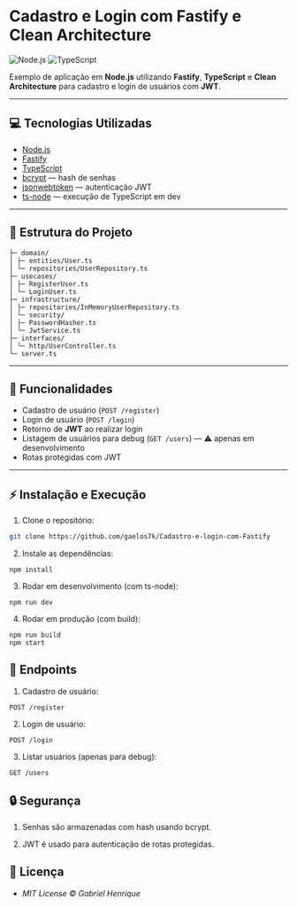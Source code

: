 # Cadastro e Login com Fastify e Clean Architecture

![Node.js](https://img.shields.io/badge/Node.js-339933?logo=node.js&logoColor=white)
![TypeScript](https://img.shields.io/badge/TypeScript-3178C6?logo=typescript&logoColor=white)

Exemplo de aplicação em **Node.js** utilizando **Fastify**, **TypeScript** e **Clean Architecture** para cadastro e login de usuários com **JWT**.

---

## 💻 Tecnologias Utilizadas

- [Node.js](https://nodejs.org/)
- [Fastify](https://www.fastify.io/)
- [TypeScript](https://www.typescriptlang.org/)
- [bcrypt](https://www.npmjs.com/package/bcrypt) — hash de senhas
- [jsonwebtoken](https://www.npmjs.com/package/jsonwebtoken) — autenticação JWT
- [ts-node](https://www.npmjs.com/package/ts-node) — execução de TypeScript em dev

---

## 📂 Estrutura do Projeto

```src/
├─ domain/
│ ├─ entities/User.ts
│ └─ repositories/UserRepository.ts
├─ usecases/
│ ├─ RegisterUser.ts
│ └─ LoginUser.ts
├─ infrastructure/
│ ├─ repositories/InMemoryUserRepository.ts
│ └─ security/
│ ├─ PasswordHasher.ts
│ └─ JwtService.ts
├─ interfaces/
│ └─ http/UserController.ts
└─ server.ts
```

---

## 🚀 Funcionalidades

- Cadastro de usuário (`POST /register`)
- Login de usuário (`POST /login`)
- Retorno de **JWT** ao realizar login
- Listagem de usuários para debug (`GET /users`) — ⚠️ apenas em desenvolvimento
- Rotas protegidas com JWT

---

## ⚡ Instalação e Execução

1. Clone o repositório:

```bash
git clone https://github.com/gaelos7k/Cadastro-e-login-com-Fastify
```
2. Instale as dependências:
```
npm install
```
3. Rodar em desenvolvimento (com ts-node):
```
npm run dev
```
4. Rodar em produção (com build):
```
npm run build
npm start
```

## 📝 Endpoints

1. Cadastro de usuário:

```
POST /register
```
2. Login de usuário:
```
POST /login
```
3. Listar usuários (apenas para debug):
```
GET /users
```
## 🔒 Segurança
1. Senhas são armazenadas com hash usando bcrypt.

2. JWT é usado para autenticação de rotas protegidas.

## 📄 Licença
 * *MIT License © Gabriel Henrique*
